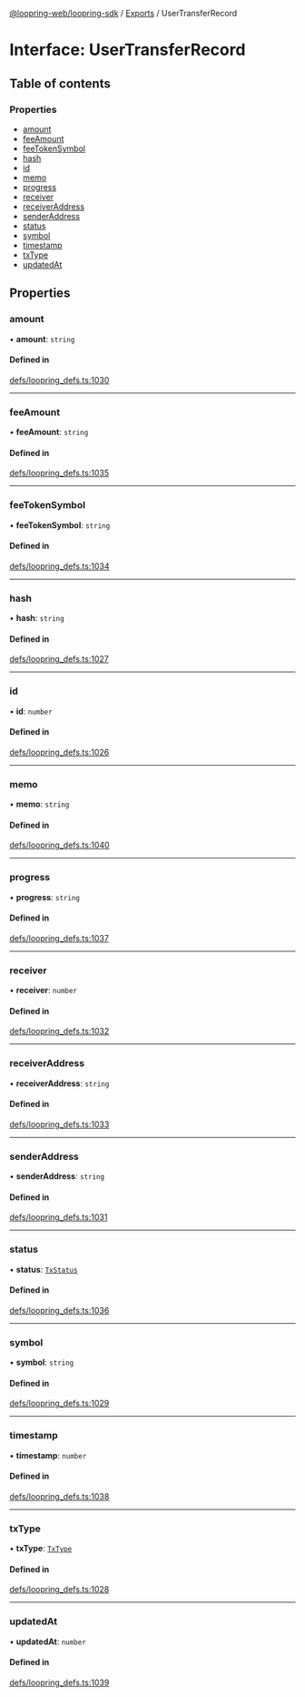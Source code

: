 [@loopring-web/loopring-sdk](../README.md) / [Exports](../modules.md) / UserTransferRecord

# Interface: UserTransferRecord

## Table of contents

### Properties

- [amount](UserTransferRecord.md#amount)
- [feeAmount](UserTransferRecord.md#feeamount)
- [feeTokenSymbol](UserTransferRecord.md#feetokensymbol)
- [hash](UserTransferRecord.md#hash)
- [id](UserTransferRecord.md#id)
- [memo](UserTransferRecord.md#memo)
- [progress](UserTransferRecord.md#progress)
- [receiver](UserTransferRecord.md#receiver)
- [receiverAddress](UserTransferRecord.md#receiveraddress)
- [senderAddress](UserTransferRecord.md#senderaddress)
- [status](UserTransferRecord.md#status)
- [symbol](UserTransferRecord.md#symbol)
- [timestamp](UserTransferRecord.md#timestamp)
- [txType](UserTransferRecord.md#txtype)
- [updatedAt](UserTransferRecord.md#updatedat)

## Properties

### amount

• **amount**: `string`

#### Defined in

[defs/loopring_defs.ts:1030](https://github.com/Loopring/loopring_sdk/blob/c031084/src/defs/loopring_defs.ts#L1030)

___

### feeAmount

• **feeAmount**: `string`

#### Defined in

[defs/loopring_defs.ts:1035](https://github.com/Loopring/loopring_sdk/blob/c031084/src/defs/loopring_defs.ts#L1035)

___

### feeTokenSymbol

• **feeTokenSymbol**: `string`

#### Defined in

[defs/loopring_defs.ts:1034](https://github.com/Loopring/loopring_sdk/blob/c031084/src/defs/loopring_defs.ts#L1034)

___

### hash

• **hash**: `string`

#### Defined in

[defs/loopring_defs.ts:1027](https://github.com/Loopring/loopring_sdk/blob/c031084/src/defs/loopring_defs.ts#L1027)

___

### id

• **id**: `number`

#### Defined in

[defs/loopring_defs.ts:1026](https://github.com/Loopring/loopring_sdk/blob/c031084/src/defs/loopring_defs.ts#L1026)

___

### memo

• **memo**: `string`

#### Defined in

[defs/loopring_defs.ts:1040](https://github.com/Loopring/loopring_sdk/blob/c031084/src/defs/loopring_defs.ts#L1040)

___

### progress

• **progress**: `string`

#### Defined in

[defs/loopring_defs.ts:1037](https://github.com/Loopring/loopring_sdk/blob/c031084/src/defs/loopring_defs.ts#L1037)

___

### receiver

• **receiver**: `number`

#### Defined in

[defs/loopring_defs.ts:1032](https://github.com/Loopring/loopring_sdk/blob/c031084/src/defs/loopring_defs.ts#L1032)

___

### receiverAddress

• **receiverAddress**: `string`

#### Defined in

[defs/loopring_defs.ts:1033](https://github.com/Loopring/loopring_sdk/blob/c031084/src/defs/loopring_defs.ts#L1033)

___

### senderAddress

• **senderAddress**: `string`

#### Defined in

[defs/loopring_defs.ts:1031](https://github.com/Loopring/loopring_sdk/blob/c031084/src/defs/loopring_defs.ts#L1031)

___

### status

• **status**: [`TxStatus`](../enums/TxStatus.md)

#### Defined in

[defs/loopring_defs.ts:1036](https://github.com/Loopring/loopring_sdk/blob/c031084/src/defs/loopring_defs.ts#L1036)

___

### symbol

• **symbol**: `string`

#### Defined in

[defs/loopring_defs.ts:1029](https://github.com/Loopring/loopring_sdk/blob/c031084/src/defs/loopring_defs.ts#L1029)

___

### timestamp

• **timestamp**: `number`

#### Defined in

[defs/loopring_defs.ts:1038](https://github.com/Loopring/loopring_sdk/blob/c031084/src/defs/loopring_defs.ts#L1038)

___

### txType

• **txType**: [`TxType`](../enums/TxType.md)

#### Defined in

[defs/loopring_defs.ts:1028](https://github.com/Loopring/loopring_sdk/blob/c031084/src/defs/loopring_defs.ts#L1028)

___

### updatedAt

• **updatedAt**: `number`

#### Defined in

[defs/loopring_defs.ts:1039](https://github.com/Loopring/loopring_sdk/blob/c031084/src/defs/loopring_defs.ts#L1039)
